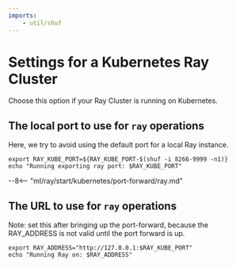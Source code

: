 ```yaml
---
imports:
    - util/shuf
---
```


# Settings for a Kubernetes Ray Cluster

Choose this option if your Ray Cluster is running on Kubernetes.

## The local port to use for `ray` operations

Here, we try to avoid using the default port for a local Ray instance.

```shell
export RAY_KUBE_PORT=${RAY_KUBE_PORT-$(shuf -i 8266-9999 -n1)}
echo "Running exporting ray port: $RAY_KUBE_PORT"
```

--8<-- "ml/ray/start/kubernetes/port-forward/ray.md"


## The URL to use for `ray` operations

Note: set this after bringing up the port-forward, because the
RAY_ADDRESS is not valid until the port forward is up.

```shell
export RAY_ADDRESS="http://127.0.0.1:$RAY_KUBE_PORT"
echo "Running Ray on: $RAY_ADDRESS"
```
